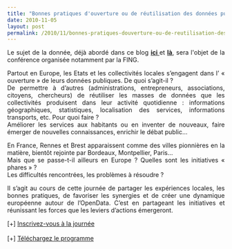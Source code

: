 ```yaml
---
title: "Bonnes pratiques d'ouverture ou de réutilisation des données publiques"
date: 2010-11-05
layout: post
permalink: /2010/11/bonnes-pratiques-douverture-ou-de-reutilisation-des-donnees-publiques.html
---
```


<p style="text-align: justify">Le sujet de la donnée, déjà abordé dans ce blog <strong><a href="/2010/09/metanote-tdf-7-la-donnee-enjeu-strategique-des-mobilites-multimodales-quelles-perspectives.html" target="_blank">ici </a></strong>et <strong><a href="/2010/11/metanote-tdf-10-nous-etions-nous-sommes-et-nous-serons-des-cyborgs-lassistant-personnel-de-mobilite.html" target="_blank">là</a></strong>, sera l'objet de la conférence organisée notamment par la FING.</p> <p style="text-align: justify">Partout en Europe, les Etats et les collectivités locales s’engagent dans l’ « ouverture » de leurs données publiques. De quoi s’agit-il ? <br />De permettre à d’autres (administrations, entrepreneurs, associations, citoyens, chercheurs) de réutiliser les masses de données que les collectivités produisent dans leur activité quotidienne : informations géographiques, statistiques, localisation des services, informations transports, etc. Pour quoi faire ? <br />Améliorer les services aux habitants ou en inventer de nouveaux, faire émerger de nouvelles connaissances, enrichir le débat public…</p> <p style="text-align: justify">En France, Rennes et Brest apparaissent comme des villes pionnières en la matière, bientôt rejointe par Bordeaux, Montpellier, Paris… <br />Mais que se passe-t-il ailleurs en Europe ? Quelles sont les initiatives « phares » ? <br />Les difficultés rencontrées, les problèmes à résoudre ?</p> <p style="text-align: justify">Il s’agit au cours de cette journée de partager les expériences locales, les bonnes pratiques, de favoriser les synergies et de créer une dynamique européenne autour de l’OpenData. C’est en partageant les initiatives et réunissant les forces que les leviers d’actions émergeront.</p> <p style="text-align: justify">[+] <a href="http://www.epsiplus.net/news/events/opendata_and_re_use">Inscrivez-vous à la journée</a><br /><br />[+] <a href="/wp-content/uploads/sites/6/2010/11/EPSI-Forum-Rennes-Program.pdf">Téléchargez le programme</a></p>